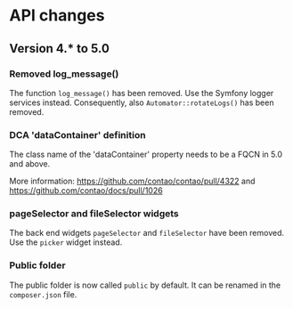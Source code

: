 # API changes

## Version 4.* to 5.0

### Removed log_message()

The function `log_message()` has been removed. Use the Symfony logger services instead.
Consequently, also `Automator::rotateLogs()` has been removed.

### DCA 'dataContainer' definition

The class name of the 'dataContainer' property needs to be a FQCN in 5.0 and above.

More information: https://github.com/contao/contao/pull/4322 and https://github.com/contao/docs/pull/1026

### pageSelector and fileSelector widgets

The back end widgets `pageSelector` and `fileSelector` have been removed. Use the `picker` widget instead.

### Public folder

The public folder is now called `public` by default. It can be renamed in the
`composer.json` file.
